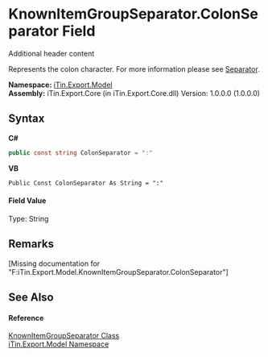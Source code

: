# KnownItemGroupSeparator.ColonSeparator Field
Additional header content 

Represents the colon character. For more information please see <a href="P_iTin_Export_Model_GroupItemModel_Separator">Separator</a>.

**Namespace:**&nbsp;<a href="N_iTin_Export_Model">iTin.Export.Model</a><br />**Assembly:**&nbsp;iTin.Export.Core (in iTin.Export.Core.dll) Version: 1.0.0.0 (1.0.0.0)

## Syntax

**C#**<br />
``` C#
public const string ColonSeparator = ":"
```

**VB**<br />
``` VB
Public Const ColonSeparator As String = ":"
```


#### Field Value
Type: String

## Remarks
\[Missing <remarks> documentation for "F:iTin.Export.Model.KnownItemGroupSeparator.ColonSeparator"\]

## See Also


#### Reference
<a href="T_iTin_Export_Model_KnownItemGroupSeparator">KnownItemGroupSeparator Class</a><br /><a href="N_iTin_Export_Model">iTin.Export.Model Namespace</a><br />